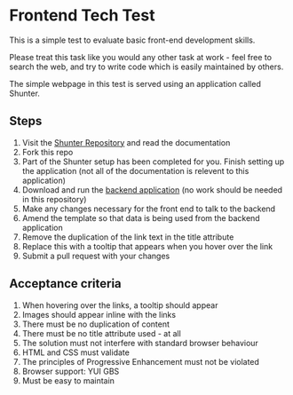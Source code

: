 # Frontend Tech Test

This is a simple test to evaluate basic front-end development skills.

Please treat this task like you would any other task at work - feel free to search the web, and try to write code which is easily maintained by others.

The simple webpage in this test is served using an application called Shunter.

Steps
-----
1. Visit the [Shunter Repository](https://github.com/springernature/shunter) and read the documentation
2. Fork this repo
3. Part of the Shunter setup has been completed for you. Finish setting up the application (not all of the documentation is relevent to this application)
4. Download and run the [backend application](https://github.com/springernature/frontend-techtest-backend) (no work should be needed in this repository)
5. Make any changes necessary for the front end to talk to the backend
6. Amend the template so that data is being used from the backend application
7. Remove the duplication of the link text in the title attribute
8. Replace this with a tooltip that appears when you hover over the link
9. Submit a pull request with your changes

Acceptance criteria
-------------------
1. When hovering over the links, a tooltip should appear
2. Images should appear inline with the links
3. There must be no duplication of content
4. There must be no title attribute used - at all
5. The solution must not interfere with standard browser behaviour
6. HTML and CSS must validate
7. The principles of Progressive Enhancement must not be violated
8. Browser support: YUI GBS
9. Must be easy to maintain

